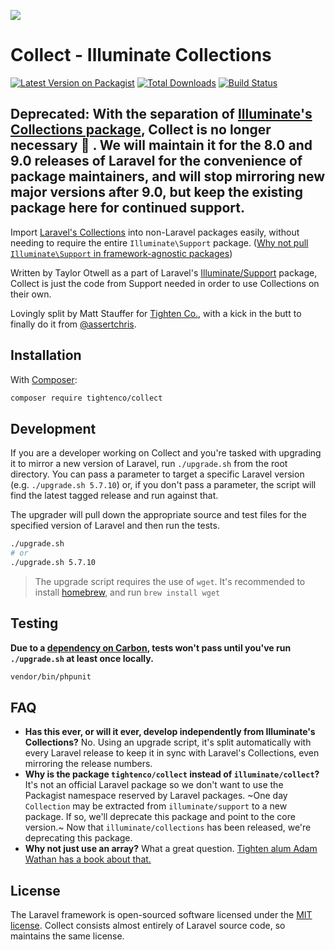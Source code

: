 ![](https://raw.githubusercontent.com/tighten/collect/master/collect-logo.png)

# Collect - Illuminate Collections
[![Latest Version on Packagist](https://img.shields.io/packagist/v/tightenco/collect.svg?style=flat-square)](https://packagist.org/packages/tightenco/collect)
[![Total Downloads](https://img.shields.io/packagist/dt/tightenco/collect.svg?style=flat-square)](https://packagist.org/packages/tightenco/collect)
[![Build Status](https://github.com/tighten/collect/workflows/Run%20tests/badge.svg)](https://github.com/tighten/collect/actions/workflows/run-tests.yml)

## Deprecated: With the separation of [Illuminate's Collections package](https://packagist.org/packages/illuminate/collections), Collect is no longer necessary :tada: . We will maintain it for the 8.0 and 9.0 releases of Laravel for the convenience of package maintainers, and will stop mirroring new major versions after 9.0, but keep the existing package here for continued support.

Import [Laravel's Collections](https://laravel.com/docs/collections) into non-Laravel packages easily, without needing to require the entire `Illuminate\Support` package. ([Why not pull `Illuminate\Support` in framework-agnostic packages](https://mattallan.org/posts/dont-use-illuminate-support/))

Written by Taylor Otwell as a part of Laravel's [Illuminate/Support](https://github.com/illuminate/support) package, Collect is just the code from Support needed in order to use Collections on their own.

Lovingly split by Matt Stauffer for [Tighten Co.](https://tighten.co/), with a kick in the butt to finally do it from [@assertchris](https://github.com/assertchris).

## Installation

With [Composer](https://getcomposer.org):

```bash
composer require tightenco/collect
```

## Development
If you are a developer working on Collect and you're tasked with upgrading it to mirror a new version of Laravel,  run `./upgrade.sh` from the root directory. You can pass a parameter to target a specific Laravel version (e.g. `./upgrade.sh 5.7.10`) or, if you don't pass a parameter, the script will find the latest tagged release and run against that.

The upgrader will pull down the appropriate source and test files for the specified version of Laravel and then run the tests.

```bash
./upgrade.sh
# or
./upgrade.sh 5.7.10
```

> The upgrade script requires the use of `wget`. It's recommended to install [homebrew](https://brew.sh), and run `brew install wget`

## Testing
**Due to a [dependency on Carbon](https://github.com/tighten/collect/commit/4afe1fcb40f1c10e399730562c2c7ca36c6fba01), tests won't pass until you've run `./upgrade.sh` at least once locally.**

```bash
vendor/bin/phpunit
```

## FAQ
 - **Has this ever, or will it ever, develop independently from Illuminate's Collections?**
    No. Using an upgrade script, it's split automatically with every Laravel release to keep it in sync with Laravel's Collections, even mirroring the release numbers.
 - **Why is the package `tightenco/collect` instead of `illuminate/collect`?**
    It's not an official Laravel package so we don't want to use the Packagist namespace reserved by Laravel packages. ~One day `Collection` may be extracted from `illuminate/support` to a new package. If so, we'll deprecate this package and point to the core version.~ Now that `illuminate/collections` has been released, we're deprecating this package.
 - **Why not just use an array?**
    What a great question. [Tighten alum Adam Wathan has a book about that.](https://adamwathan.me/refactoring-to-collections/)

## License

The Laravel framework is open-sourced software licensed under the [MIT license](http://opensource.org/licenses/MIT). Collect consists almost entirely of Laravel source code, so maintains the same license.
